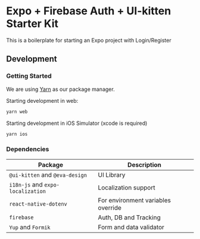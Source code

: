 # Expo + Firebase Auth + UI-kitten Starter Kit

This is a boilerplate for starting an Expo project with Login/Register

## Development

### Getting Started

We are using [Yarn](https://yarnpkg.com) as our package manager.

Starting development in web:

```bash
yarn web
```

Starting development in iOS Simulator (xcode is required)

```bash
yarn ios
```

### Dependencies

Package | Description
-|-
`@ui-kitten` and `@eva-design` | UI Library
`i18n-js` and `expo-localization` | Localization support
`react-native-dotenv` | For environment variables override
`firebase` | Auth, DB and Tracking
`Yup` and `Formik` | Form and data validator
